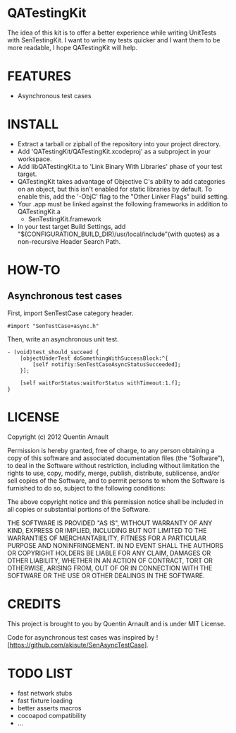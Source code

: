 # QATestingKit

The idea of this kit is to offer a better experience while writing UnitTests with SenTestingKit. I want to write my tests quicker and I want them to be more readable, I hope QATestingKit will help.

# FEATURES
 - Asynchronous test cases

# INSTALL
 - Extract a tarball or zipball of the repository into your project directory.
 - Add 'QATestingKit/QATestingKit.xcodeproj' as a subproject in your workspace.
 - Add libQATestingKit.a to 'Link Binary With Libraries' phase of your test target.
 - QATestingKit takes advantage of Objective C's ability to add categories on an object, but this isn't enabled for static libraries by default. To enable this, add the '-ObjC' flag to the "Other Linker Flags" build setting.
 - Your .app must be linked against the following frameworks in addition to QATestingKit.a
 	- SenTestingKit.framework
 - In your test target Build Settings, add "$(CONFIGURATION_BUILD_DIR)/usr/local/include"(with quotes) as a non-recursive Header Search Path.
 
# HOW-TO

## Asynchronous test cases

First, import SenTestCase category header.

	#import "SenTestCase+async.h"

Then, write an asynchronous unit test.

	- (void)test_should_succeed {
		[objectUnderTest doSomethingWithSuccessBlock:^{
			[self notifiy:SenTestCaseAsyncStatusSucceeded];
		}];
		
		[self waitForStatus:waitForStatus withTimeout:1.f];
	}
	
# LICENSE
Copyright (c) 2012 Quentin Arnault

Permission is hereby granted, free of charge, to any person obtaining a copy of this software and associated documentation files (the "Software"), to deal in the Software without restriction, including without limitation the rights to use, copy, modify, merge, publish, distribute, sublicense, and/or sell copies of the Software, and to permit persons to whom the Software is furnished to do so, subject to the following conditions:

The above copyright notice and this permission notice shall be included in all copies or substantial portions of the Software.

THE SOFTWARE IS PROVIDED "AS IS", WITHOUT WARRANTY OF ANY KIND, EXPRESS OR IMPLIED, INCLUDING BUT NOT LIMITED TO THE WARRANTIES OF MERCHANTABILITY, FITNESS FOR A PARTICULAR PURPOSE AND NONINFRINGEMENT. IN NO EVENT SHALL THE AUTHORS OR COPYRIGHT HOLDERS BE LIABLE FOR ANY CLAIM, DAMAGES OR OTHER LIABILITY, WHETHER IN AN ACTION OF CONTRACT, TORT OR OTHERWISE, ARISING FROM, OUT OF OR IN CONNECTION WITH THE SOFTWARE OR THE USE OR OTHER DEALINGS IN THE SOFTWARE.

# CREDITS
This project is brought to you by Quentin Arnault and is under MIT License.

Code for asynchronous test cases was inspired by ![https://github.com/akisute/SenAsyncTestCase].

# TODO LIST
 - fast network stubs
 - fast fixture loading
 - better asserts macros
 - cocoapod compatibility
 - ...